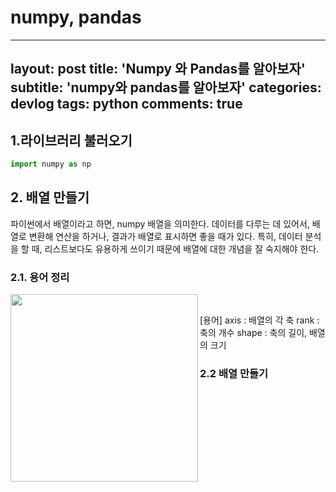 # numpy, pandas
---
layout: post
title: 'Numpy 와 Pandas를 알아보자'
subtitle: 'numpy와 pandas를 알아보자'
categories: devlog
tags: python
comments: true
---


## 1.라이브러리 불러오기

```python
import numpy as np
```

## 2. 배열 만들기

파이썬에서 배열이라고 하면, numpy 배열을 의미한다.
데이터를 다루는 데 있어서, 배열로 변환해 연산을 하거나, 결과가 배열로 표시하면 좋을 때가 있다.
특히, 데이터 분석을 할 때, 리스트보다도 유용하게 쓰이기 때문에 배열에 대한 개념을 잘 숙지해야 한다.

### 2.1. 용어 정리

<img src='https://raw.githubusercontent.com/Jangrae/img/master/array.png' width=300 align="left"/>
<br>


[용어]
axis : 배열의 각 축
rank : 축의 개수
shape : 축의 길이, 배열의 크기


### 2.2 배열 만들기



